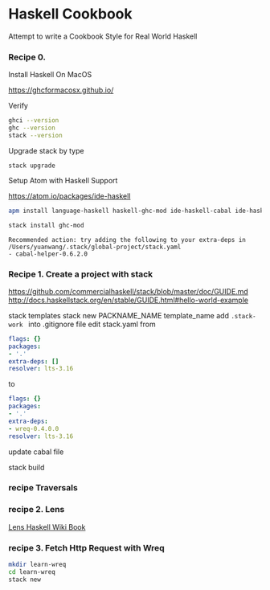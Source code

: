 # Haskell Cookbook
Attempt to write a Cookbook Style for Real World Haskell

### Recipe 0.

Install Haskell On MacOS

https://ghcformacosx.github.io/

Verify

```bash
ghci --version
ghc --version
stack --version
```

Upgrade stack by type
```
stack upgrade
```

Setup Atom with Haskell Support

https://atom.io/packages/ide-haskell

```bash
apm install language-haskell haskell-ghc-mod ide-haskell-cabal ide-haskell autocomplete-haskell
```

```bash
stack install ghc-mod
```

```
Recommended action: try adding the following to your extra-deps in /Users/yuanwang/.stack/global-project/stack.yaml
- cabal-helper-0.6.2.0
```



### Recipe 1. Create a project with stack
https://github.com/commercialhaskell/stack/blob/master/doc/GUIDE.md
http://docs.haskellstack.org/en/stable/GUIDE.html#hello-world-example

stack templates
stack new PACKNAME_NAME template_name
add ```.stack-work ``` into .gitignore file
edit stack.yaml from

```yaml
flags: {}
packages:
- '.'
extra-deps: []
resolver: lts-3.16
```

to
```yaml
flags: {}
packages:
- '.'
extra-deps:
- wreq-0.4.0.0
resolver: lts-3.16

```

update cabal file

stack build

### recipe Traversals

### recipe 2. Lens
[Lens Haskell Wiki Book](https://en.wikibooks.org/wiki/Haskell/Lenses_and_functional_references)

### recipe 3. Fetch Http Request with Wreq

```bash
mkdir learn-wreq
cd learn-wreq
stack new
```

